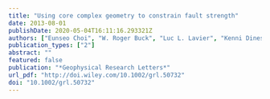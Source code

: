 ```yaml
---
title: "Using core complex geometry to constrain fault strength"
date: 2013-08-01
publishDate: 2020-05-04T16:11:16.293321Z
authors: ["Eunseo Choi", "W. Roger Buck", "Luc L. Lavier", "Kenni Dinesen Petersen"]
publication_types: ["2"]
abstract: ""
featured: false
publication: "*Geophysical Research Letters*"
url_pdf: "http://doi.wiley.com/10.1002/grl.50732"
doi: "10.1002/grl.50732"
---
```


